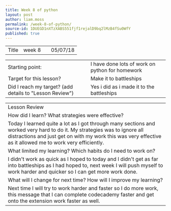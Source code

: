 ```yaml
---
title: Week 8 of python
layout: post
author: liam.moss
permalink: /week-8-of-python/
source-id: 1DUEGD1nXTzXABS551fjf1rejalD9bq2lMzB4fSu0WfY
published: true
---
```

<table>
  <tr>
    <td>Title</td>
    <td>week 8</td>
    <td></td>
    <td>05/07/18</td>
  </tr>
</table>


<table>
  <tr>
    <td>Starting point:</td>
    <td>I have done lots of work on python for homework</td>
  </tr>
  <tr>
    <td>Target for this lesson?</td>
    <td>Make it to battleships</td>
  </tr>
  <tr>
    <td>Did I reach my target? 
(add details to "Lesson Review")</td>
    <td>Yes i did as i made it to the battleships</td>
  </tr>
</table>


<table>
  <tr>
    <td>Lesson Review</td>
  </tr>
  <tr>
    <td>How did I learn? What strategies were effective? </td>
  </tr>
  <tr>
    <td>Today I learned quite a lot as I got through many sections and worked very hard to do it. My strategies was to ignore all distractions and just get on with my work this was very effective as it allowed me to work very efficiently.</td>
  </tr>
  <tr>
    <td>What limited my learning? Which habits do I need to work on? </td>
  </tr>
  <tr>
    <td>I didn't work as quick as I hoped to today and I didn't get as far into battleships as I had hoped to, next week I will push myself to work harder and quicker so I can get more work done.</td>
  </tr>
  <tr>
    <td>What will I change for next time? How will I improve my learning?</td>
  </tr>
  <tr>
    <td>Next time I will try to work harder and faster so I do more work, this message that I can complete codecademy faster and get onto the extension work faster as well.</td>
  </tr>
</table>


